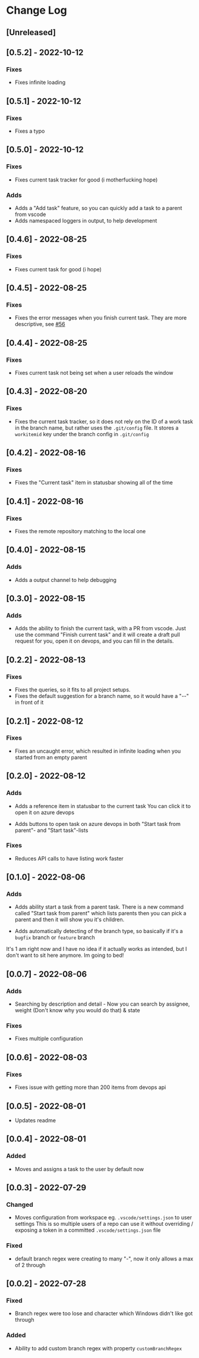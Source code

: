 # Change Log

## [Unreleased]

## [0.5.2] - 2022-10-12

### Fixes

- Fixes infinite loading

## [0.5.1] - 2022-10-12

### Fixes

- Fixes a typo

## [0.5.0] - 2022-10-12

### Fixes

- Fixes current task tracker for good (i motherfucking hope)

### Adds

- Adds a "Add task" feature, so you can quickly add a task to a parent from vscode
- Adds namespaced loggers in output, to help development

## [0.4.6] - 2022-08-25

### Fixes

- Fixes current task for good (i hope)

## [0.4.5] - 2022-08-25

### Fixes

- Fixes the error messages when you finish current task.
They are more descriptive, see [#56](https://github.com/TheSinding/taskstarter/issues/56)

## [0.4.4] - 2022-08-25

### Fixes

- Fixes current task not being set when a user reloads the window

## [0.4.3] - 2022-08-20

### Fixes

- Fixes the current task tracker, so it does not rely on the ID of a work task in the branch name, but rather uses the `.git/config` file.
It stores a `workitemid` key under the branch config in `.git/config`

## [0.4.2] - 2022-08-16

### Fixes

- Fixes the "Current task" item in statusbar showing all of the time

## [0.4.1] - 2022-08-16

### Fixes

- Fixes the remote repository matching to the local one

## [0.4.0] - 2022-08-15

### Adds

- Adds a output channel to help debugging



## [0.3.0] - 2022-08-15

### Adds

- Adds the ability to finish the current task, with a PR from vscode.
	Just use the command "Finish current task" and it will create a draft pull request for you, open it on devops, and you can fill in the details.

## [0.2.2] - 2022-08-13

### Fixes

- Fixes the queries, so it fits to all project setups.
- Fixes the default suggestion for a branch name, so it would have a "--" in front of it

## [0.2.1] - 2022-08-12

### Fixes

- Fixes an uncaught error, which resulted in infinite loading when you started from an empty parent

## [0.2.0] - 2022-08-12

### Adds

- Adds a reference item in statusbar to the current task
You can click it to open it on azure devops

- Adds buttons to open task on azure devops in both "Start task from parent"- and "Start task"-lists

### Fixes

- Reduces API calls to have listing work faster

## [0.1.0] - 2022-08-06

### Adds

- Adds ability start a task from a parent task.
There is a new command called "Start task from parent" which lists parents then you can pick a parent and then it will show you it's children.

- Adds automatically detecting of the branch type, so basically if it's a `bugfix` branch or `feature` branch

It's 1 am right now and I have no idea if it actually works as intended, but I don't want to sit here anymore. Im going to bed!

## [0.0.7] - 2022-08-06

### Adds

- Searching by description and detail - Now you can search by assignee, weight (Don't know why you would do that) & state

### Fixes

- Fixes multiple configuration

## [0.0.6] - 2022-08-03

### Fixes

- Fixes issue with getting more than 200 items from devops api

## [0.0.5] - 2022-08-01

- Updates readme

## [0.0.4] - 2022-08-01

### Added

- Moves and assigns a task to the user by default now

## [0.0.3] - 2022-07-29

### Changed

- Moves configuration from workspace eg. `.vscode/settings.json` to user settings
This is so multiple users of a repo can use it without overriding / exposing a token in a committed `.vscode/settings.json` file

### Fixed

- default branch regex were creating to many "-", now it only allows a max of 2 through

## [0.0.2] - 2022-07-28

### Fixed

- Branch regex were too lose and character which Windows didn't like got through

### Added

- Ability to add custom branch regex with property `customBranchRegex`
